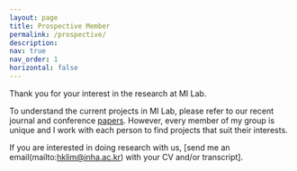 ```yaml
---
layout: page
title: Prospective Member
permalink: /prospective/
description: 
nav: true
nav_order: 1
horizontal: false
---
```


Thank you for your interest in the research at MI Lab. 

To understand the current projects in MI Lab, please refer to our recent journal and conference <a href='https://milab-inha.github.io/publications'>papers</a>. However, every member of my group is unique and I work with each person to find projects that suit their interests.

If you are interested in doing research with us, [send me an email(mailto:hklim@inha.ac.kr) with your CV and/or transcript].
